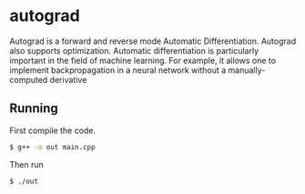 # autograd

Autograd is a forward and reverse mode Automatic Differentiation. Autograd also supports optimization. Automatic differentiation is particularly important in the field of machine learning. For example, it allows one to implement backpropagation in a neural network without a manually-computed derivative

## Running 

First compile the code.

```bash
$ g++ -o out main.cpp
```

Then run

```bash
$ ./out
```